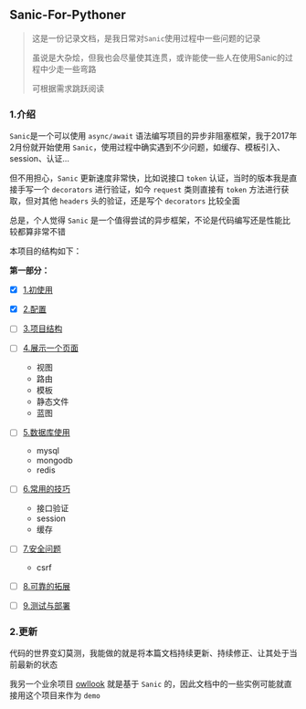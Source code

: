## Sanic-For-Pythoner

> 这是一份记录文档，是我日常对`Sanic`使用过程中一些问题的记录
>
> 虽说是大杂烩，但我也会尽量使其连贯，或许能使一些人在使用Sanic的过程中少走一些弯路
>
> 可根据需求跳跃阅读

### 1.介绍

`Sanic`是一个可以使用 `async/await` 语法编写项目的异步非阻塞框架，我于2017年2月份就开始使用 `Sanic`，使用过程中确实遇到不少问题，如缓存、模板引入、session、认证...

但不用担心，`Sanic` 更新速度非常快，比如说接口 `token` 认证，当时的版本我是直接手写一个 `decorators` 进行验证，如今 `request` 类则直接有 `token` 方法进行获取，但对其他 `headers` 头的验证，还是写个 `decorators` 比较全面

总是，个人觉得 `Sanic` 是一个值得尝试的异步框架，不论是代码编写还是性能比较都算非常不错

本项目的结构如下：

**第一部分：**

- [x]  [1.初使用](./docs/part1/1.初使用.md) 			
- [x]  [2.配置](./docs/part1/2.配置.md)             
- [ ]  [3.项目结构](./docs/part1/3.项目结构.md)
- [ ]  [4.展示一个页面](./docs/part1/4.展示一个页面.md)
    - 视图
    - 路由
    - 模板
    - 静态文件
    - 蓝图
- [ ]  [5.数据库使用](./docs/part1/5.数据库使用.md)
    - mysql
    - mongodb
    - redis
- [ ]  [6.常用的技巧](./docs/part1/6.常用的技巧.md)
    - 接口验证
    - session
    - 缓存
- [ ]  [7.安全问题](./docs/part1/7.安全问题.md)
    - csrf
- [ ]  [8.可靠的拓展](./docs/part1/8.可靠的拓展.md)
- [ ]  [9.测试与部署](./docs/part1/9.测试与部署.md)


### 2.更新

代码的世界变幻莫测，我能做的就是将本篇文档持续更新、持续修正、让其处于当前最新的状态

我另一个业余项目 [owllook](https://github.com/howie6879/owllook) 就是基于 `Sanic` 的，因此文档中的一些实例可能就直接用这个项目来作为 `demo`